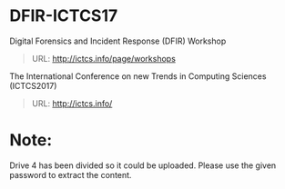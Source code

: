 # DFIR-ICTCS17
Digital Forensics and Incident Response (DFIR) Workshop
> URL: http://ictcs.info/page/workshops

The International Conference on new Trends in Computing Sciences (ICTCS2017)
> URL: http://ictcs.info/


# Note:
Drive 4 has been divided so it could be uploaded. Please use the given password to extract the content.
